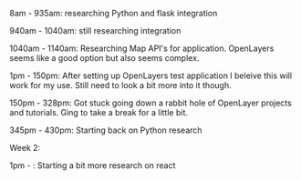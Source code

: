 8am - 935am: researching Python and flask integration

940am - 1040am: still researching integration 

1040am - 1140am: Researching Map API's for application. OpenLayers seems like a good option but also seems complex.

1pm - 150pm: After setting up OpenLayers test application I beleive this will work for my use. Still need to look a bit more into it though.

150pm - 328pm: Got stuck going down a rabbit hole of OpenLayer projects and tutorials. Ging to take a break for a little bit.

345pm - 430pm: Starting back on Python research

Week 2:

1pm - : Starting a bit more research on react 